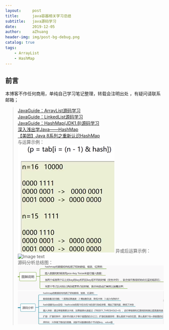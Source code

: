 ```yaml
---
layout:     post
title:      java容器相关学习总结
subtitle:   java源码学习
date:       2019-12-05
author:     aZhuang
header-img: img/post-bg-debug.png
catalog: true
tags:
    - ArrayList
    - HashMap
---
```


## 前言
本博客不作任何商用，单纯自己学习笔记整理，转载会注明出处 ，有疑问请联系邮箱；

> [JavaGuide：ArrayList源码学习](https://github.com/xiaoazhuang/JavaGuide/blob/master/docs/java/collection/ArrayList.md)  
> [JavaGuide：LinkedList源码学习](https://github.com/xiaoazhuang/JavaGuide/blob/master/docs/java/collection/LinkedList.md)  
> [JavaGuide：HashMap(JDK1.8)源码学习](https://github.com/xiaoazhuang/JavaGuide/blob/master/docs/java/collection/HashMap.md)  
> [深入浅出学Java——HashMap](https://blog.csdn.net/woshimaxiao1/article/details/83661464)  
> [【美团】Java 8系列之重新认识HashMap](https://zhuanlan.zhihu.com/p/21673805)  
与运算示例：	
![Image text](https://raw.githubusercontent.com/xiaoazhuang/xiaoazhuang.github.io/master/img/与运算示例.png)	
异或后运算示例：	
![Image text](https://raw.githubusercontent.com/xiaoazhuang/xiaoazhuang.github.io/master/img/异或后与运算示例.png)	
源码分析总结图：	
![Image text](https://raw.githubusercontent.com/xiaoazhuang/xiaoazhuang.github.io/master/img/hashMap图解说明.png)	
![Image text](https://raw.githubusercontent.com/xiaoazhuang/xiaoazhuang.github.io/master/img/hashMap源码分析图.png)
